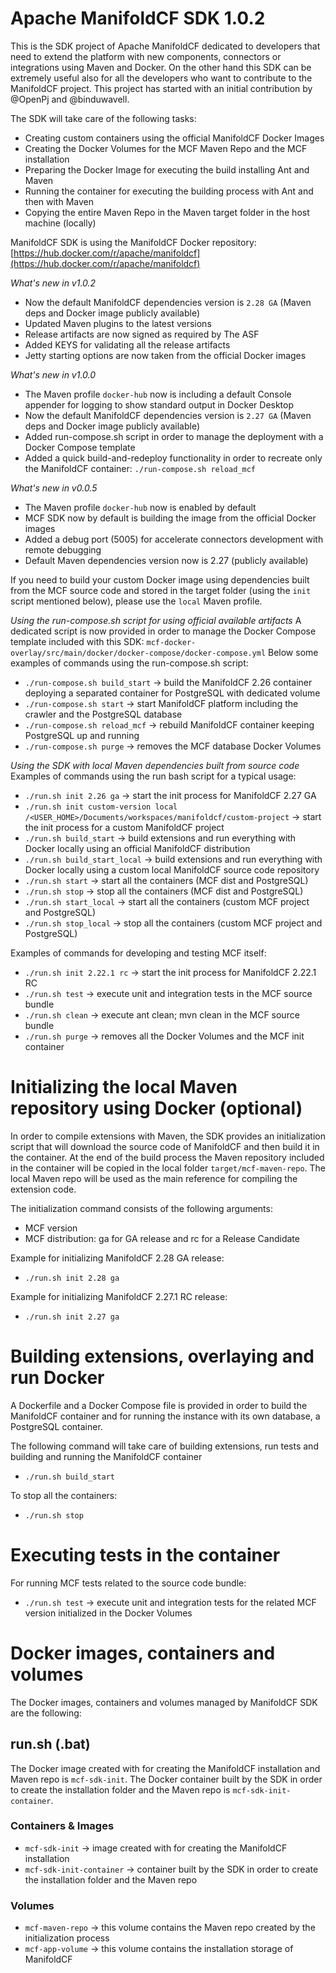 # Apache ManifoldCF SDK 1.0.2
This is the SDK project of Apache ManifoldCF dedicated to developers that need to extend the platform with new components, connectors or integrations using Maven and Docker. On the other hand this SDK can be extremely useful also for all the developers who want to contribute to the ManifoldCF project.
This project has started with an initial contribution by @OpenPj and @binduwavell.

The SDK will take care of the following tasks:
* Creating custom containers using the official ManifoldCF Docker Images
* Creating the Docker Volumes for the MCF Maven Repo and the MCF installation
* Preparing the Docker Image for executing the build installing Ant and Maven
* Running the container for executing the building process with Ant and then with Maven
* Copying the entire Maven Repo in the Maven target folder in the host machine (locally)

ManifoldCF SDK is using the ManifoldCF Docker repository:
[https://hub.docker.com/r/apache/manifoldcf](https://hub.docker.com/r/apache/manifoldcf)

*What's new in v1.0.2* 
* Now the default ManifoldCF dependencies version is `2.28 GA` (Maven deps and Docker image publicly available)
* Updated Maven plugins to the latest versions
* Release artifacts are now signed as required by The ASF
* Added KEYS for validating all the release artifacts
* Jetty starting options are now taken from the official Docker images


*What's new in v1.0.0* 
* The Maven profile `docker-hub` now is including a default Console appender for logging to show standard output in Docker Desktop
* Now the default ManifoldCF dependencies version is `2.27 GA` (Maven deps and Docker image publicly available)
* Added run-compose.sh script in order to manage the deployment with a Docker Compose template
* Added a quick build-and-redeploy functionality in order to recreate only the ManifoldCF container: `./run-compose.sh reload_mcf` 

*What's new in v0.0.5* 
* The Maven profile `docker-hub` now is enabled by default
* MCF SDK now by default is building the image from the official Docker images
* Added a debug port (5005) for accelerate connectors development with remote debugging
* Default Maven dependencies version now is 2.27 (publicly available)

If you need to build your custom Docker image using dependencies built from the MCF source code and stored in the target folder (using the `init` script mentioned below), please use the `local` Maven profile.

*Using the run-compose.sh script for using official available artifacts*
A dedicated script is now provided in order to manage the Docker Compose template included with this SDK: `mcf-docker-overlay/src/main/docker/docker-compose/docker-compose.yml` 
Below some examples of commands using the run-compose.sh script:
* `./run-compose.sh build_start` -> build the ManifoldCF 2.26 container deploying a separated container for PostgreSQL with dedicated volume
* `./run-compose.sh start` -> start ManifoldCF platform including the crawler and the PostgreSQL database
* `./run-compose.sh reload_mcf` -> rebuild ManifoldCF container keeping PostgreSQL up and running
* `./run-compose.sh purge` -> removes the MCF database Docker Volumes


*Using the SDK with local Maven dependencies built from source code*
Examples of commands using the run bash script for a typical usage:
* `./run.sh init 2.26 ga` -> start the init process for ManifoldCF 2.27 GA
* `./run.sh init custom-version local /<USER_HOME>/Documents/workspaces/manifoldcf/custom-project` -> start the init process for a custom ManifoldCF project
* `./run.sh build_start` -> build extensions and run everything with Docker locally using an official ManifoldCF distribution
* `./run.sh build_start_local` -> build extensions and run everything with Docker locally using a custom local ManifoldCF source code repository
* `./run.sh start` -> start all the containers (MCF dist and PostgreSQL)
* `./run.sh stop` -> stop all the containers (MCF dist and PostgreSQL)
* `./run.sh start_local` -> start all the containers (custom MCF project and PostgreSQL)
* `./run.sh stop_local` -> stop all the containers (custom MCF project and PostgreSQL)

Examples of commands for developing and testing MCF itself:
* `./run.sh init 2.22.1 rc` -> start the init process for ManifoldCF 2.22.1 RC
* `./run.sh test` -> execute unit and integration tests in the MCF source bundle
* `./run.sh clean` -> execute ant clean; mvn clean in the MCF source bundle
* `./run.sh purge` -> removes all the Docker Volumes and the MCF init container

# Initializing the local Maven repository using Docker (optional)
In order to compile extensions with Maven, the SDK provides an initialization script that will download the source code of ManifoldCF and then build it in the container. At the end of the build process the Maven repository included in the container will be copied in the local folder `target/mcf-maven-repo`. The local Maven repo will be used as the main reference for compiling the extension code.

The initialization command consists of the following arguments:
* MCF version
* MCF distribution: ga for GA release and rc for a Release Candidate

Example for initializing ManifoldCF 2.28 GA release:
* `./run.sh init 2.28 ga`

Example for initializing ManifoldCF 2.27.1 RC release:
* `./run.sh init 2.27 ga`

# Building extensions, overlaying and run Docker
A Dockerfile and a Docker Compose file is provided in order to build the ManifoldCF container and for running the instance with its own database, a PostgreSQL container.

The following command will take care of building extensions, run tests and building and running the ManifoldCF container
* `./run.sh build_start`

To stop all the containers:
* `./run.sh stop`

# Executing tests in the container
For running MCF tests related to the source code bundle:
* `./run.sh test` -> execute unit and integration tests for the related MCF version initialized in the Docker Volumes

# Docker images, containers and volumes
The Docker images, containers and volumes managed by ManifoldCF SDK are the following:

## run.sh (.bat)

The Docker image created with for creating the ManifoldCF installation and Maven repo is `mcf-sdk-init`.
The Docker container built by the SDK in order to create the installation folder and the Maven repo is `mcf-sdk-init-container`.

### Containers & Images

* `mcf-sdk-init` -> image created with for creating the ManifoldCF installation
* `mcf-sdk-init-container` -> container built by the SDK in order to create the installation folder and the Maven repo 

### Volumes
* `mcf-maven-repo` -> this volume contains the Maven repo created by the initialization process
* `mcf-app-volume` -> this volume contains the installation storage of ManifoldCF
